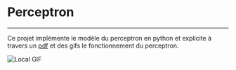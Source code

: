 # Perceptron
***
Ce projet implémente le modèle du perceptron en python et explicite à travers un [pdf](./Documentation/Perceptron.pdf) et des gifs le fonctionnement du perceptron.

![Local GIF](./Plots/Train-Perceptron-(Sigmoid-LogLoss).gif)
